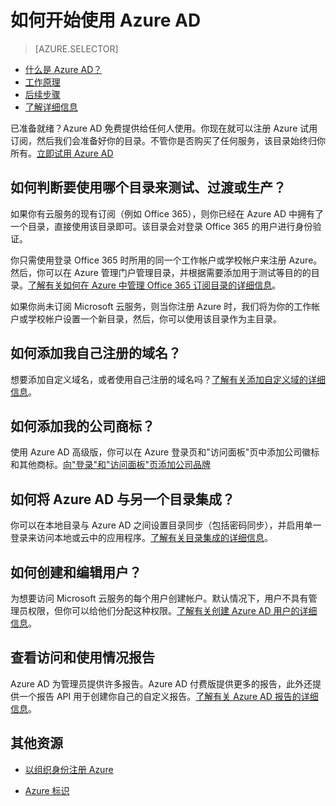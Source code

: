<properties 
	pageTitle="如何开始使用 Azure AD - Azure 教程" 
	description="介绍如何注册 Azure，以及尝试使用 Azure AD 之前所要完成的最先几个步骤。" 
	services="active-directory" 
	documentationCenter="" 
	authors="curtand" 
	manager="terrylan" 
	editor=""/>

<tags 
	ms.service="active-directory" 
	ms.date="04/20/2015" 
	wacn.date="01/29/2016"/>

# 如何开始使用 Azure AD

> [AZURE.SELECTOR]
- [什么是 Azure AD？](/documentation/articles/active-directory-whatis)
- [工作原理](/documentation/articles/active-directory-works)
- [后续步骤](/documentation/articles/active-directory-next-steps)
- [了解详细信息](/documentation/articles/active-directory-learn-map)

已准备就绪？Azure AD 免费提供给任何人使用。你现在就可以注册 Azure 试用订阅，然后我们会准备好你的目录。不管你是否购买了任何服务，该目录始终归你所有。[立即试用 Azure AD](/home/features/identity) 

## 如何判断要使用哪个目录来测试、过渡或生产？

如果你有云服务的现有订阅（例如 Office 365），则你已经在 Azure AD 中拥有了一个目录，直接使用该目录即可。该目录会对登录 Office 365 的用户进行身份验证。
 
你只需使用登录 Office 365 时所用的同一个工作帐户或学校帐户来注册 Azure。然后，你可以在 Azure 管理门户管理目录，并根据需要添加用于测试等目的的目录。[了解有关如何在 Azure 中管理 Office 365 订阅目录的详细信息](https://msdn.microsoft.com/zh-CN/library/azure/dn629580.aspx)。

如果你尚未订阅 Microsoft 云服务，则当你注册 Azure 时，我们将为你的工作帐户或学校帐户设置一个新目录，然后，你可以使用该目录作为主目录。 


## 如何添加我自己注册的域名？

想要添加自定义域名，或者使用自己注册的域名吗？[了解有关添加自定义域的详细信息](https://msdn.microsoft.com/zh-CN/library/azure/dn532272.aspx)。

## 如何添加我的公司商标？

使用 Azure AD 高级版，你可以在 Azure 登录页和"访问面板"页中添加公司徽标和其他商标。[向"登录"和"访问面板"页添加公司品牌](https://msdn.microsoft.com/zh-CN/library/azure/dn532270.aspx)

## 如何将 Azure AD 与另一个目录集成？

你可以在本地目录与 Azure AD 之间设置目录同步（包括密码同步），并启用单一登录来访问本地或云中的应用程序。[了解有关目录集成的详细信息](https://technet.microsoft.com/zh-CN/library/jj573653.aspx)。 

## 如何创建和编辑用户？

为想要访问 Microsoft 云服务的每个用户创建帐户。默认情况下，用户不具有管理员权限，但你可以给他们分配这种权限。[了解有关创建 Azure AD 用户的详细信息](https://msdn.microsoft.com/zh-CN/library/azure/hh967632.aspx)。

## 查看访问和使用情况报告

Azure AD 为管理员提供许多报告。Azure AD 付费版提供更多的报告，此外还提供一个报告 API 用于创建你自己的自定义报告。[了解有关 Azure AD 报告的详细信息](https://msdn.microsoft.com/zh-CN/library/azure/dn283934.aspx)。

## 其他资源

* [以组织身份注册 Azure](/documentation/articles/sign-up-organization)

* [Azure 标识](/documentation/articles/fundamentals-identity)


<!--HONumber=53-->